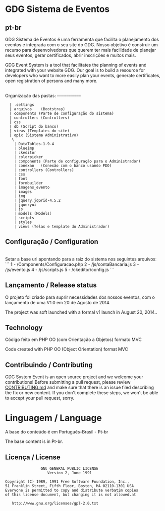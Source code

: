 GDG Sistema de Eventos 
===========
pt-br
------------
GDG Sistema de Eventos é uma ferramenta que facilita o planejamento dos eventos e integrada com o seu site do GDG. Nosso objetivo é construir um recurso para desenvolvedores que querem ter mais facilidade de planejar seus eventos, gerar certificados, abrir inscrições e muitos mais.

GDG Event System is a tool that facilitates the planning of events and integrated with your website GDG. Our goal is to build a resource for developers who want to more easily plan your events, generate certificates, open registration of persons and many more.

<br />
Organização das pastas:
------------

```
  | .settings
  | arquivos	(Bootstrap)
  | components (Parte de configuração do sistema)
  | controllers (Controllers)
  | css
  | db (Script do banco)
  | views (Templates do site)
  | opix (Sistema Administrativo)
   \ 
    | DataTables-1.9.4
    | blueimp
    | ckeditor
    | colorpicker
    | components (Parte de configuração para o Administrador)
    | conexao	(Conexão com o banco usando PDO)
    | controllers (Controllers)
    | css
    | font
    | formbuilder
    | imagens_evento
    | images
    | img
    | jquery.jqGrid-4.5.2
    | jqueryui
    | js
    | models (Models)
    | scripts
    | styles
    | views (Telas e template do Administrador)
```

Configuração / Configuration
------------
<br />
Setar a base url apontando para a raiz do sistema nos seguintes arquivos:
<br />
```
1 - /Components/Configuracao.php
2 - /js/contaBancaria.js
3 - /js/evento.js
4 - /js/scripts.js
5 - /ckeditor/config.js
```


Lançamento / Release status
--------------
O projeto foi criado para suprir necessidades dos nossos eventos, com o lançamento de uma V1.0 em 20 de Agosto de 2014. 

The project was soft launched with a formal v1 launch in August 20, 2014.. 


Technology
----------
Código feito em PHP OO (com Orientação a Objetos) formato MVC

Code created with PHP OO (Object Orientation) format MVC



Contribuindo / Contributing
------------

GDG System Event is an open source project and we welcome your contributions! 
Before submitting a pull request, please review [CONTRIBUTING.md](CONTRIBUTING.md)
and make sure that there is an issue filed describing the fix or new content.
If you don't complete these steps, we won't be able to accept your pull request, sorry.



Linguagem / Language
=============================
A base do conteúdo é em Português-Brasil - Pt-br

The base content is in Pt-br.


<h2>Licença / License</h2>


                    GNU GENERAL PUBLIC LICENSE
                       Version 2, June 1991

    Copyright (C) 1989, 1991 Free Software Foundation, Inc.,
    51 Franklin Street, Fifth Floor, Boston, MA 02110-1301 USA
    Everyone is permitted to copy and distribute verbatim copies
    of this license document, but changing it is not allowed.at

       http://www.gnu.org/licenses/gpl-2.0.txt

   

